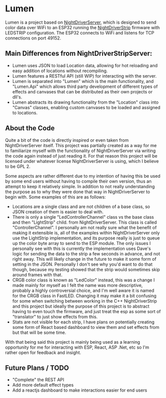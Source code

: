 
# Lumen

Lumen is a project based on [NightDriverServer](https://github.com/PlummersSoftwareLLC/NightDriverServer), which is designed to send color data over WiFi to an ESP32 running the [NightDriverStrip](https://github.com/PlummersSoftwareLLC/NightDriverStrip) firmware with LEDSTRIP configuration. The ESP32 connects to WiFi and listens for TCP connections on port 49152.

## Main Differences from NightDriverStripServer:

   - Lumen uses JSON to load Location data, allowing for hot reloading and easy addition of locations without recompiling.
   - Lumen features a RESTful API (still WIP) for interacting with the server.
   - Lumen is separated into "Lumen" which is the main functionality, and "Lumen.Api" which allows third party development of different types of effects and canvases that can be distributed as their own projects or dll's.
   - Lumen abstracts its drawing functionality from the "Location" class into "Canvas" classes, enabling custom canvases to be loaded and assigned to locations.
   
   
## About the Code
Quite a bit of the code is directly inspired or even taken from NightDriverServer itself. This project was partially created as a way for me to familiarize myself with the functionality of NightDriverServer via writing the code again instead of just reading it. For that reason this project will be licensed under whatever license NightDriverServer is using, which I believe to be GPL 2.

Some aspects are rather different due to my intention of having this be used by some end users without having to compile their own version, thus an attempt to keep it relatively simple. In addition to not really understanding the purpose as to why they were done that way in NightDriverServer to begin with.  Some examples of this are as follows:

- Locations are a single class and are not children of a base class, so JSON creation of them is easier to deal with.
- There is only a single "LedControllerChannel" class vs the base class and then "LightStrip" child. from NightDriverServer.  This class is called "ControllerChannel".  I personally am not really sure what the benefit of making it extensible is, all of the examples within NightDriverServer only use the LightStrip implementation, and its purpose really is just to queue up the color byte array to send to the ESP module. The only issues I personally see with this is currently the implementation uses Dave's logic for sending the data to the strip a few seconds in advance, and not right away. This will likely change in the future to make it some form of setting in the JSON. Personally I don't see why you'd want to do that though, because my testing showed that the strip would sometimes skip around frames with that.
- CRGB color class is known as "LedColor" instead, this was a change I made mainly for myself as I felt the name was more descriptive, probably a highly controversial choice, and I'm well aware it is named for the CRGB class in FastLED. Changing it may make it a bit confusing for some when switching between working in the C++ NightDriverStrip and this project but ideally the purpose of this project is to abstract having to even touch the firmware, and just treat the esp as some sort of "translator" to just show effects from this.
- Stats are not visible for each strip, I have plans on potentially creating some form of React based dashboard to view them and set effects from but that will be some time.

With that being said this project is mainly being used as a learning opportunity for me for interacting with ESP, React, ASP .Net, etc so I'm rather open for feedback and insight.

## Future Plans / TODO


- "Complete" the REST API
- Add more default effect types
- Add a reactjs dashboard to make interactions easier for end users
